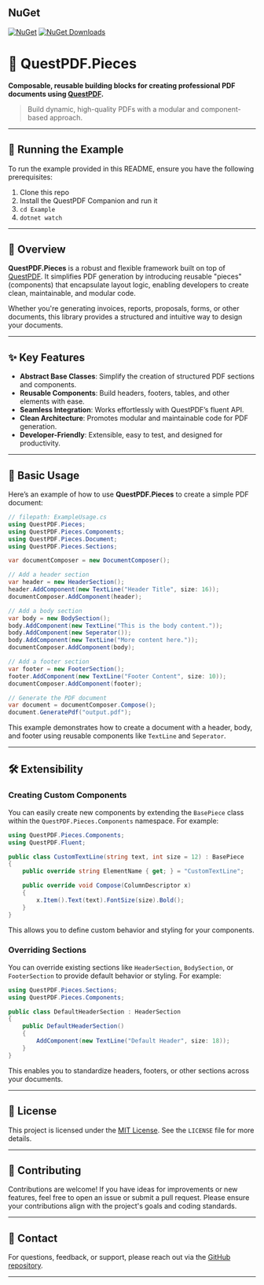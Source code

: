## NuGet

[![NuGet](https://img.shields.io/nuget/v/QuestPDF.Pieces.svg)](https://www.nuget.org/packages/QuestPDF.Pieces)
[![NuGet Downloads](https://img.shields.io/nuget/dt/QuestPDF.Pieces.svg)](https://www.nuget.org/packages/QuestPDF.Pieces)


# 📄 QuestPDF.Pieces

**Composable, reusable building blocks for creating professional PDF documents using [QuestPDF](https://www.questpdf.com/).**

> Build dynamic, high-quality PDFs with a modular and component-based approach.

---

## 📝 Running the Example

To run the example provided in this README, ensure you have the following prerequisites:

1. Clone this repo
2. Install the QuestPDF Companion and run it
3. `cd Example`
4. `dotnet watch`

---

## 🚀 Overview

**QuestPDF.Pieces** is a robust and flexible framework built on top of [QuestPDF](https://www.questpdf.com/). It simplifies PDF generation by introducing reusable "pieces" (components) that encapsulate layout logic, enabling developers to create clean, maintainable, and modular code.

Whether you're generating invoices, reports, proposals, forms, or other documents, this library provides a structured and intuitive way to design your documents.

---

## ✨ Key Features

- **Abstract Base Classes**: Simplify the creation of structured PDF sections and components.
- **Reusable Components**: Build headers, footers, tables, and other elements with ease.
- **Seamless Integration**: Works effortlessly with QuestPDF’s fluent API.
- **Clean Architecture**: Promotes modular and maintainable code for PDF generation.
- **Developer-Friendly**: Extensible, easy to test, and designed for productivity.

---

## 📖 Basic Usage

Here’s an example of how to use **QuestPDF.Pieces** to create a simple PDF document:

```csharp
// filepath: ExampleUsage.cs
using QuestPDF.Pieces;
using QuestPDF.Pieces.Components;
using QuestPDF.Pieces.Document;
using QuestPDF.Pieces.Sections;

var documentComposer = new DocumentComposer();

// Add a header section
var header = new HeaderSection();
header.AddComponent(new TextLine("Header Title", size: 16));
documentComposer.AddComponent(header);

// Add a body section
var body = new BodySection();
body.AddComponent(new TextLine("This is the body content."));
body.AddComponent(new Seperator());
body.AddComponent(new TextLine("More content here."));
documentComposer.AddComponent(body);

// Add a footer section
var footer = new FooterSection();
footer.AddComponent(new TextLine("Footer Content", size: 10));
documentComposer.AddComponent(footer);

// Generate the PDF document
var document = documentComposer.Compose();
document.GeneratePdf("output.pdf");
```

This example demonstrates how to create a document with a header, body, and footer using reusable components like `TextLine` and `Seperator`.

---

## 🛠️ Extensibility

### Creating Custom Components

You can easily create new components by extending the `BasePiece` class within the `QuestPDF.Pieces.Components` namespace. For example:

```csharp
using QuestPDF.Pieces.Components;
using QuestPDF.Fluent;

public class CustomTextLine(string text, int size = 12) : BasePiece
{
    public override string ElementName { get; } = "CustomTextLine";

    public override void Compose(ColumnDescriptor x)
    {
        x.Item().Text(text).FontSize(size).Bold();
    }
}
```

This allows you to define custom behavior and styling for your components.

### Overriding Sections

You can override existing sections like `HeaderSection`, `BodySection`, or `FooterSection` to provide default behavior or styling. For example:

```csharp
using QuestPDF.Pieces.Sections;
using QuestPDF.Pieces.Components;

public class DefaultHeaderSection : HeaderSection
{
    public DefaultHeaderSection()
    {
        AddComponent(new TextLine("Default Header", size: 18));
    }
}
```

This enables you to standardize headers, footers, or other sections across your documents.

---

## 📜 License

This project is licensed under the [MIT License](https://opensource.org/licenses/MIT). See the `LICENSE` file for more details.

---

## 🤝 Contributing

Contributions are welcome! If you have ideas for improvements or new features, feel free to open an issue or submit a pull request. Please ensure your contributions align with the project's goals and coding standards.

---

## 📧 Contact

For questions, feedback, or support, please reach out via the [GitHub repository](https://github.com/BTBlueTiger/QuestPDF.Pieces).

---
